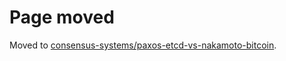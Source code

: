 
# Page moved

Moved to [consensus-systems/paxos-etcd-vs-nakamoto-bitcoin](./consensus-systems/paxos-etcd-vs-nakamoto-bitcoin.md).
